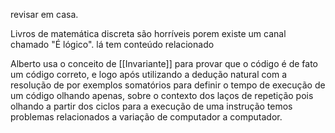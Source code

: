
revisar em casa.

Livros de matemática discreta são horríveis porem existe um canal chamado "É lógico".
lá tem conteúdo relacionado

Alberto usa o conceito de [[Invariante]] para provar que o código é de fato um código correto, e logo após utilizando a dedução natural com a resolução de por exemplos somatórios para definir o tempo de execução de um código olhando apenas, sobre o contexto dos laços de repetição pois olhando a partir dos ciclos para a execução de uma instrução temos problemas relacionados a variação de computador a computador. 
